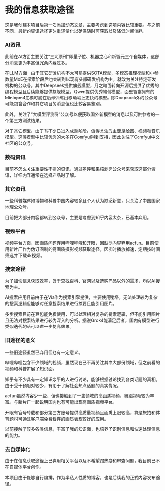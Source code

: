 # 我的信息获取途径

这是我创建本项目后第一次添加动态文章，主要考虑到这项内容比较重要。与之前不同，最新的资讯途径更注重轻量化以确保随时可获取以及降低时间消耗。

### AI资讯

此前在AI方面主要关注“三大顶刊”即量子位、机器之心和新智元三个自媒体，这部分消息更为丰富但冗余内容过多。

在LLM方面，由于其它研发机构不太可能提供SOTA模型，多模态推理模型和小参数量MoE在探索阶段后也会转到以现有头部研发机构为主，就改为关注特定研发机构的公众号。其中Deepseek提供旗舰模型，月之暗面转向开源后提供了优秀的编程模型且后续能够提供旗舰模型，Qwen提供优秀端侧模型，面壁智能拥有的Minicpm4底模可能在后续训练出移动端上更快的模型。除Deepseek外的公众号可能包含合作和其它项目的消息但也比较容易鉴别。

此外，关注了“大模型评测员”公众号以便获取国外新模型的消息以及可供参考的一个第三方测试结果。

对于其它模型，由于有不少已进入成熟阶段，值得关注的主要是绘画、视频和音乐模型。这类模型中比较优秀的大多在Comfyui得到支持，因此关注了Comfyui中文社区的公众号。

### 数码资讯

目前不怎么关注重要性不高的资讯，通过差评和果核剥壳公众号来获取这部分资讯，详细内容通常在选择产品时了解。

### 其它资讯

一些科普媒体如博物和科普中国内容较多且个人认为缺乏新意，只关注了中国国家地理公众号。

目前把大部分内容都转到公众号，主要是考虑到知乎内容太杂，已基本弃用。

### 视频平台

视频平台方面，因画质问题弃用哔哩哔哩和开眼，因缺少内容弃用acfun。目前使用新片厂作为伪订阅制的高画质摄影视频获取途径，因实时播放掉速，定期按时间筛选并下载4k视频。

### 搜索途径

为了加快信息获取效率，对于查找百科、官网以及选购产品以外的需求，均以AI搜索为主。

AI搜索应用目前由于在Via作为搜索引擎提供，主要使用秘塔。无法处理较为复杂的搜索逻辑但能够对任意搜索结果进行摘要且能引用图片。

多步搜索目前在豆包能免费使用，可以处理相对复杂的搜索逻辑，但不能引用图片且无法对搜索结果进行较为深入的分析。据说Grok4能满足后者，国内有模型进行类似迭代的话可以进一步提高效果。

### 旧途径的意义

一些旧途径虽然已弃用但也有一定意义。

哔哩哔哩包含不少领域的视频，虽然现在已不再关注其中大部份领域，但之前看的视频和科普扩展了知识面。

知乎有不少具有一定知识水平的人进行讨论，能够根据讨论找到各类话题的真相。由于受干预相对较少，有助于了解社会热点话题的真实情况。

acfun虽然内容少一些，但也接触到了一些领域的高画质视频，舞蹈视频较为丰富。与新片厂一起说明国内也有可能出现高画质视频平台。

开眼有官号转载和部分第三方账号提供高质量视频且画质上限较高，算是旅拍和体育题材可通过客户端免费缓存的画质表现较好的应用。

以前接触了较多各类信息，丰富了我的知识面，也培养了识别信息和快速处理信息的能力。

### 去自媒体化

由于在信息获取途径上已弃用相关平台以及不希望蹭热度和审查问题，我目前已不在自媒体平台创作。

本项目由于能够自行编排，作为半私人性质的博客，也是后续我的正式内容发布途径。
